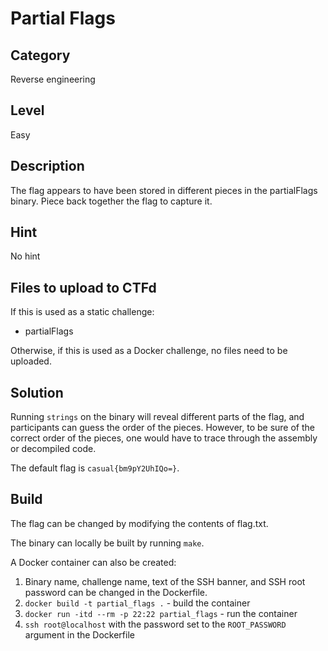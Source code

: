 # Partial Flags

## Category

Reverse engineering

## Level

Easy

## Description

The flag appears to have been stored in different pieces in the partialFlags binary. Piece back
together the flag to capture it.

## Hint

No hint

## Files to upload to CTFd

If this is used as a static challenge:

* partialFlags

Otherwise, if this is used as a Docker challenge, no files need to be uploaded.

## Solution

Running `strings` on the binary will reveal different parts of the flag, and participants can
guess the order of the pieces. However, to be sure of the correct order of the pieces, one would
have to trace through the assembly or decompiled code.

The default flag is `casual{bm9pY2UhIQo=}`.

## Build

The flag can be changed by modifying the contents of flag.txt.

The binary can locally be built by running `make`.

A Docker container can also be created:

1. Binary name, challenge name, text of the SSH banner, and SSH root password can be changed in the
Dockerfile.
2. `docker build -t partial_flags .` - build the container
3. `docker run -itd --rm -p 22:22 partial_flags` - run the container
4. `ssh root@localhost` with the password set to the `ROOT_PASSWORD` argument in the Dockerfile
